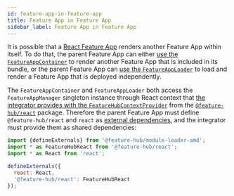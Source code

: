 ```yaml
---
id: feature-app-in-feature-app
title: Feature App in Feature App
sidebar_label: Feature App in Feature App
---
```


It is possible that a [React Feature App][react-feature-app] renders another
Feature App within itself. To do that, the parent Feature App can either [use
the `FeatureAppContainer`][react-feature-app-container] to render another
Feature App that is included in its bundle, or the parent Feature App can [use
the `FeatureAppLoader`][react-feature-app-loader] to load and render a Feature
App that is deployed independently.

The `FeatureAppContainer` and `FeatureAppLoader` both access the
`FeatureAppManager` singleton instance through React context that [the
integrator provides with the
`FeatureHubContextProvider`][placing-feature-apps-on-a-web-page-using-react]
from the [`@feature-hub/react`][react-api] package. Therefore the parent Feature
App must define `@feature-hub/react` and `react` as [external
dependencies][sharing-npm-dependencies], and the integrator must provide them as
shared dependencies:

```js
import {defineExternals} from '@feature-hub/module-loader-amd';
import * as FeatureHubReact from '@feature-hub/react';
import * as React from 'react';
```

```js
defineExternals({
  react: React,
  '@feature-hub/react': FeatureHubReact
});
```

[react-feature-app-container]:
  /docs/guides/integrating-the-feature-hub#react-feature-app-container
[placing-feature-apps-on-a-web-page-using-react]:
  /docs/guides/integrating-the-feature-hub#placing-feature-apps-on-a-web-page-using-react
[react-feature-app-loader]:
  /docs/guides/integrating-the-feature-hub#react-feature-app-loader
[react-feature-app]: /docs/guides/writing-a-feature-app#react-feature-app
[react-api]: /@feature-hub/react/
[sharing-npm-dependencies]: /docs/guides/sharing-npm-dependencies
